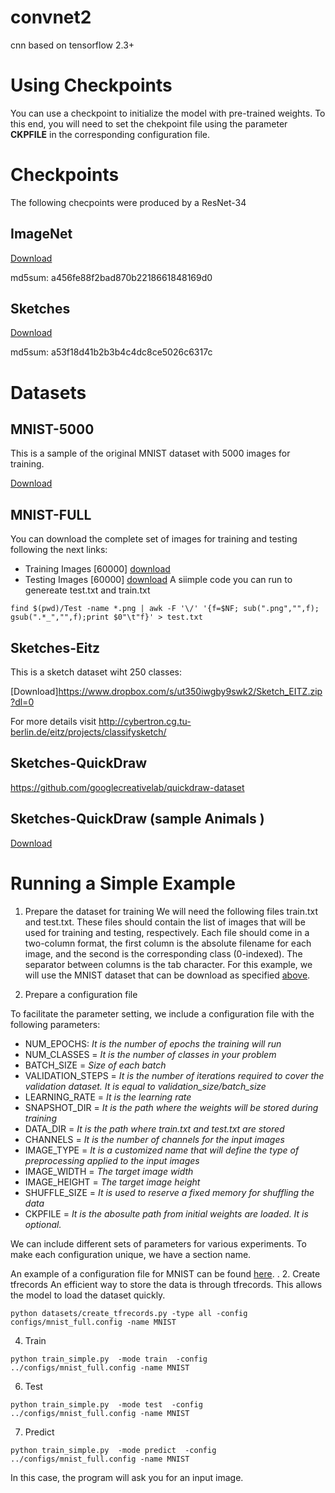 # convnet2
cnn based on tensorflow 2.3+
# Using Checkpoints
You can use a checkpoint to initialize the model with pre-trained weights. To this end, you will need  to set the chekpoint file using the parameter **CKPFILE** in the corresponding configuration file.
# Checkpoints 
The following checpoints were produced by a ResNet-34
## ImageNet
[Download](https://www.dropbox.com/s/ea61crvnckf96ez/imagenet_045.h5)

md5sum: a456fe88f2bad870b2218661848169d0  

## Sketches

[Download](https://www.dropbox.com/s/kb443ulitvipixy/sketch_050.h5)

md5sum: a53f18d41b2b3b4c4dc8ce5026c6317c
<a name="datasets"></a>
# Datasets
## MNIST-5000
This is a sample of the original MNIST dataset with 5000 images for training.

[Download](https://www.dropbox.com/s/abi61g7adjdbmih/MNIST-5000.zip)
## MNIST-FULL
You can download the complete set of images for training and testing following the next links:
- Training Images [60000] [download](https://www.dropbox.com/s/6lmn4fre326cty2/mnist_test.gzip)
- Testing Images [60000]  [download](https://www.dropbox.com/s/knvoss1iukj42pk/mnist_train.gzip)
A siimple code you can run to genereate test.txt and train.txt
```
find $(pwd)/Test -name *.png | awk -F '\/' '{f=$NF; sub(".png","",f); gsub(".*_","",f);print $0"\t"f}' > test.txt
```
## Sketches-Eitz
This is a sketch dataset wiht 250 classes:

[Download]https://www.dropbox.com/s/ut350iwgby9swk2/Sketch_EITZ.zip?dl=0

For more details visit http://cybertron.cg.tu-berlin.de/eitz/projects/classifysketch/
## Sketches-QuickDraw
https://github.com/googlecreativelab/quickdraw-dataset
## Sketches-QuickDraw (sample Animals )
[Download](https://www.dropbox.com/sh/hsqjv0kd13xda3g/AABYkVk0ruG85s4aL4C1nDKaa)

# Running a Simple Example
1. Prepare the dataset for training
We will need the following files train.txt and test.txt. These files should contain the list of images that will be used for training and testing, respectively. Each file should come in a two-column format, the first column is the absolute filename for each image, and the second is the corresponding class (0-indexed). The separator between columns is the tab character.
For this example, we will use the MNIST dataset that can be download as specified [above](#datasets).

2. Prepare a configuration file

To facilitate the parameter setting, we include a configuration file with the following parameters:
- NUM_EPOCHS: *It is the number of epochs the training will run*
- NUM_CLASSES = *It is the number of classes in your problem*
- BATCH_SIZE = *Size of each batch*
- VALIDATION_STEPS = *It is the number of iterations required to cover the validation dataset. It is equal to validation_size/batch_size*
- LEARNING_RATE = *It is the learning rate*
- SNAPSHOT_DIR = *It is the path where the weights will be stored during training*
- DATA_DIR = *It is the path where train.txt and test.txt are stored*
- CHANNELS = *It is the number of channels for the input images*
- IMAGE_TYPE = *It is a customized name that will define the type of preprocessing applied to the input images*
- IMAGE_WIDTH = *The target image width*
- IMAGE_HEIGHT = *The target image height*
- SHUFFLE_SIZE = *It is used to reserve a fixed memory for shuffling the data*
- CKPFILE = *It is the abosulte path from initial weights are loaded. It is optional.*

We can include different sets of parameters for various experiments. To make each configuration unique, we have a section name.

An example of a configuration file for MNIST can be found [here](configs/mnist_full.config).
.
2. Create tfrecords 
An efficient way to store the data is through tfrecords. This allows the model to load the dataset quickly. 
```
python datasets/create_tfrecords.py -type all -config configs/mnist_full.config -name MNIST
```
4. Train
```
python train_simple.py  -mode train  -config ../configs/mnist_full.config -name MNIST
```
6. Test
```
python train_simple.py  -mode test  -config ../configs/mnist_full.config -name MNIST
```
7. Predict
```
python train_simple.py  -mode predict  -config ../configs/mnist_full.config -name MNIST
```
In this case, the program will ask you for an input image.
